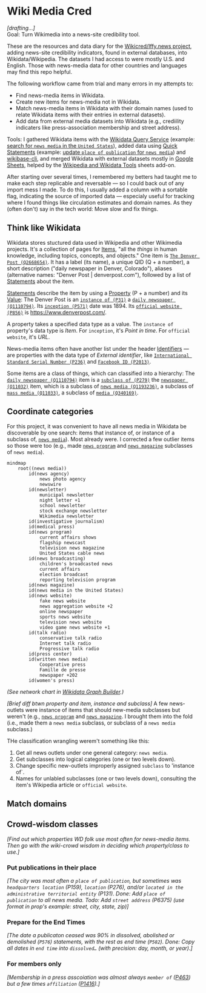 # Wiki Media Cred
*[drafting…]*  
Goal: Turn Wikimedia into a news-site credibility tool.

These are the resources and data diary for the <a href="https://misinfocon.com/turning-wikimedia-into-a-news-site-credibility-tool-422dbf28fdec">Wikicred/Iffy.news project</a>, adding news-site credibility indicators, found in external databases, into Wikidata/Wikipedia. The datasets I had access to were mostly U.S. and English. Those with news-media data for other countries and languages may find this repo helpful.

The following workflow came from trial and many errors in my attempts to:
* Find news-media items in Wikidata.
* Create new items for news-media not in Wikidata.
* Match news-media items in Wikidata with their domain names (used to relate Wikidata items with their entries in external datasets).  
* Add data from external media datasets into Wikidata (e.g., crediility indicaters like press-association membership and street address).

Tools: I gathered Wikidata items with the [Wikidata Query Service](https://query.wikidata.org/) (example: [search for `news media` in the `United States`](https://w.wiki/6k32)), added data using [Quick Statements](https://quickstatements.toolforge.org/#/) (example: [update `place of publication` for `news media`](https://quickstatements.toolforge.org/#/batch/128928)) and [wikibase-cli](https://github.com/maxlath/wikibase-cli), and merged Wikidata with external datasets mostly in [Google Sheets](https://docs.google.com/spreadsheets/d/1iriRBIkiE2dyhoT1ZWCVGcHhAWvdXZTA_1hBIF-_B5A/edit#gid=266534370), helped by the [Wikipedia and Wikidata Tools](https://workspace.google.com/marketplace/app/wikipedia_and_wikidata_tools/595109124715) sheets add-on.

After starting over several times, I remembered my betters had taught me to make each step replicable and reversable — so I could back out of any import mess I made. To do this, I usually added a column with a sortable flag, indicating the source of imported data — especialy useful for tracking where I found things like circulation estimates and domain names. As they (often don't) say in the tech world: Move slow and fix things.

## Think like Wikidata
Wikidata stores stuctured data used in Wikipedia and other Wikimedia projects. It's a collection of pages for [Items](https://www.wikidata.org/wiki/Help:Items), "all the *things* in human knowledge, including topics, concepts, and objects." One item is [`The Denver Post (Q2668654)`](https://www.wikidata.org/wiki/Q2668654). It has a label (its name), a unique QID (Q + a number), a short description ("daily newspaper in Denver, Colorado"), aliases (alternative names: "Denver Post | denverpost.com"), followed by a list of [Statements](https://www.wikidata.org/wiki/Q2668654#claims) about the item.  

[Statements](https://www.wikidata.org/wiki/Help:Statements) describe the item by using a [Property](https://www.wikidata.org/wiki/Help:Properties) (P + a number) and its [Value](https://www.wikidata.org/wiki/Help:Statements#Values): The Denver Post is an [`instance of (P31)`](https://www.wikidata.org/wiki/Property:P31) a
[`daily newspaper (Q1110794)`](https://www.wikidata.org/wiki/Q1110794). Its [`inception (P571)`](https://www.wikidata.org/wiki/Property:P571) date was 1894. Its [`official website (P856)`](https://www.wikidata.org/wiki/Property:P856) is https://www.denverpost.com/.

A property takes a specified data type as a value. The `instance of` property's data type is *Item*. For `inception`, it's *Point in time*. For `official website`, it's *URL*.

News-media items often have another list under the header [Identifiers](https://www.wikidata.org/wiki/Q2668654#identifiers) — are properties with the data type of *External identifier*, like [`International Standard Serial Number (P236)`](https://www.wikidata.org/wiki/Property:P236) and [`Facebook ID (P2013)`](https://www.wikidata.org/wiki/Property:P2013).

Some items are a class of things, which can classified into a hierarchy: The [`daily newspaper (Q1110794)`](https://www.wikidata.org/wiki/Q1110794) item is a [`subclass of (P279)`](https://www.wikidata.org/wiki/Property:P279) the [`newspaper (Q11032)`](https://www.wikidata.org/wiki/Q11032) item, which is a subclass of [`news media (Q1193236)`](https://www.wikidata.org/wiki/Q1193236), a subclass of [`mass media (Q11033)`](https://www.wikidata.org/wiki/Q11033), a subclass of [`media (Q340169)`](https://www.wikidata.org/wiki/Q340169).

## Coordinate categories
For this project, it was convenient to have all news media in Wikidata be discoverable by one search: items that instance of, or instance of a subclass of, [`news media`](https://www.wikidata.org/wiki/Q1193236)). Most already were. I corrected a few outlier items so those were too (e.g., made [`news program`](https://www.wikidata.org/wiki/Q1358344) and [`news magazine`](https://www.wikidata.org/wiki/Q1684600) subclasses of `news media`).
```mermaid
mindmap
	root((news media))
		id(news agency)
			news photo agency
			newswire
		id(newsletter)
			municipal newsletter
			night letter +1
			school newsletter
			stock exchange newsletter
			Wikimedia newsletter
		id(investigative journalism)	
		id(medical press)	
		id(news program)	
			current affairs shows
			flagship newscast
			television news magazine
			United States cable news
		id(news broadcasting)	
			children's broadcasted news
			current affairs
			election broadcast
			reporting television program
		id(news magazine)
		id(news media in the United States)
		id(news website)
			fake news website
			news aggregation website +2
			online newspaper
			sports news website
			television news website
			video game news website +1
		id(talk radio)
			conservative talk radio
			Internet talk radio
			Progressive talk radio
		id(press center)	
		id(written news media)
			Cooperative press
			Famille de presse
			newspaper +202
		id(women's press)
 ```

*(See network chart in [Wikidata Graph Builder](https://angryloki.github.io/wikidata-graph-builder/?item=Q1193236&property=P279&mode=reverse&sc_color=%231c5ec3c4&sc_width=5).)*

*[Brief diff btwn property and item, instance and subclass]* A few news-outlets were instance of items that should new-media subclasses but weren't (e.g., [`news program`](https://www.wikidata.org/wiki/Q1358344) and  [`news magazine`](https://www.wikidata.org/wiki/Q1684600). I brought them into the fold (i.e., made them a `news media` subclass, or subclass of a `news media` subclass.)

THe classification wrangling werem't something like this:
1. Get all news outlets under one general category: `news media`.
2. Get subclasses into logical categories (one or two levels down).
3. Change specific new-outlets improperly assigned `subclass` to 'instance of`.
4. Names for unlabled subclasses (one or two levels down), consulting the item's Wikipedia article or `official website`.

## Match domains

## Crowd-wisdom classes
*[Find out which properties WD folk use most often for news-media items. Then go with the wiki-crowd wisdom in deciding which property/class to use.]*

### Put publications in their place
*[The city was most often a `place of publication`, but sometimes was `headquarters location` (P159), `location` (P276), and/or `located in the administrative territorial entity` (P131). Done: Add `place of publication` to all news media. Todo: Add `street address` (P6375) (use format in prop's example: street, city, state, zip)]*

### Prepare for the End Times
*[The date a publicaton ceased was 90% in dissolved, abolished or demolished (`P576`) statements, with the rest as end time (`P582`). Done: Copy all dates in `end time` into `dissolved…` (with precision: day, month, or year).]*

### For members only
*[Membership in a press asscoiation was almost always `member of` ([P463](https://www.wikidata.org/wiki/Property:P463)) but a few times `affiliation` ([P1416](https://www.wikidata.org/wiki/Property:P1416)).]*





<!--
LABEL ([`Q`]((https://www.wikidata.org/wiki/Q))
*class* ([`Q`]((https://www.wikidata.org/wiki/Q))  
*property* ([`P`](https://www.wikidata.org/wiki/Property:P))

member of:
Institute for Nonprofit News (Q6060703)
Local Independent Online News (LION) Publishers (Q104172660)
example:
The Beacon
https://www.wikidata.org/wiki/Q104880644


https://statesnewsroom.com/newsrooms/

Inter American Press Association ([`Q1626261`](https://www.wikidata.org/wiki/Property:P463)) ([SPARQL](https://query.wikidata.org/#SELECT%20DISTINCT%20%3Fitem%20%3FitemLabel%20%3Fmember%20%3FmemberLabel%20%3Faffil%20%3FaffilLabel%0AWHERE%20%7B%0A%20%20%7B%3Fitem%20wdt%3AP1416%7Cwdt%3AP463%20wd%3AQ1626261%20.%7D%0A%20%20OPTIONAL%20%7B%3Fitem%20wdt%3AP463%20%3Fmember%20.%7D%0A%20%20OPTIONAL%20%7B%3Fitem%20wdt%3AP1416%20%3Faffil%20.%7D%0A%20%20SERVICE%20wikibase%3Alabel%20%7B%20bd%3AserviceParam%20wikibase%3Alanguage%20%22%5BAUTO_LANGUAGE%5D%2Cen%22.%20%7D%0A%7D%0AORDER%20BY%20ASC%28%3FitemLabel%29%20LIMIT%2040000))

*place of publication* ([`P291`](https://www.wikidata.org/wiki/Property:P291))
-->
